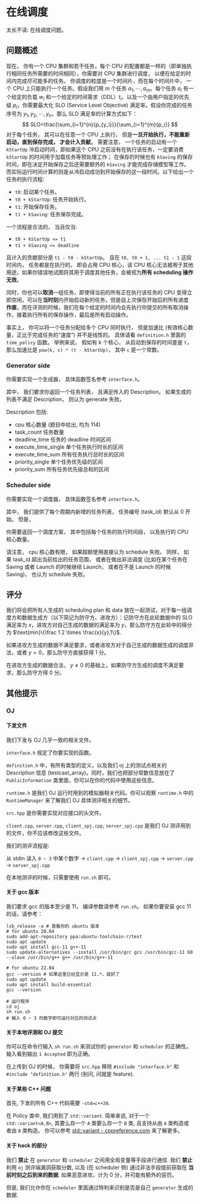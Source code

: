 # 在线调度

太长不读: 在线调度问题。

## 问题概述

现在， 你有一个 CPU 集群和若干任务，每个 CPU 的配置都是一样的（即单独执行相同任务所需要的时间相同），你需要对 CPU 集群进行调度， 以便在给定的时间内完成尽可能多的任务。 你调度的粒度是一个时间片，而在每个时间片中， 一个 CPU 上只能执行一个任务。假设我们用 $m$ 个任务 $a_1,\cdots,a_m$。每个任务 $a_i$ 有一个给定的负载 $w_i$ 和一个给定的时间需求（DDL）$t_i$，以及一个由用户指定的优先级 $p_i$，你需要最大化 SLO (Service Level Objective) 满足率。假设你完成的任务序号为 $y_1,y_2,\cdots,y_n$，那么 SLO 满足率的计算方式如下：
$$
SLO=\frac{\sum_{i=1}^{n}{p_{y_i}}}{\sum_{i=1}^{m}{p_i}}
$$
对于每个任务， 其可以在任意一个 CPU 上执行， 但是**一旦开始执行，不能重新启动，直到保存完成， 才会计入贡献**。 需要注意， 一个任务的启动有一个 `kStartUp` 冷启动时间，即如果这个 CPU 之前没有在执行该任务，一定要消费 `kStartUp` 的时间用于加载任务等预处理工作； 在保存的时候也有 `kSaving` 的保存时间，即在决定开始保存之后还需要额外的 `kSaving` 才能完成存储模型等工作。而实际运行时间计算的则是从冷启动成功到开始保存的这一段时间。以下给出一个任务的执行流程:

- `t0`: 启动某个任务。
- `t0 + kStartUp`: 任务开始执行。
- `t1`: 开始保存任务。
- `t1 + kSaving`: 任务保存完成。

一个流程是合法的， 当且仅当:

- `t0 + kStartUp <= t1`
- `t1 + kSaving <= deadline`

且计入的贡献部分是 `t1 - t0 - kStartUp`。 且在 `t0, t0 + 1, ... t1 - 1` 这段时间内， 任务都是在执行的， 即会占用 CPU 核心，该 CPU 核心无法被用于其他用途，如果你错误地试图将其用于调度其他任务，会被视为**所有 scheduling 操作无效**。

同时，你也可以**取消**一组任务，即使得当前的所有正在执行该任务的 CPU 变得立即空闲，可以在**当时刻**内开始启动新的任务，但是自上次保存开始后的所有进度 **作废**。而在评测的时候，我们在每个给定的时间内会先执行你提交的所有取消操作，接着执行所有的保存操作，最后是所有启动操作。

事实上， 你可以将一个任务分配给多个 CPU 同时执行， 但是加速比 (有效核心数量，正比于完成任务的“速度”) 并不是线性的。 具体请看 `definition.h` 里面的 `time_policy` 函数。 举例来说， 假如有 k 个核心， 从启动到保存的时间差是 `t`， 那么加速比是 `pow(k, c) * (t - kStartUp)`， 其中 `c` 是一个常数。

### Generator side

你需要实现一个生成器， 具体函数签名参考 `interface.h`。

其中， 我们要求你返回一个任务列表， 且满足传入的 Description。 如果生成的列表不满足 Description， 则认为 generate 失败。

Description 包括:

- cpu 核心数量 (题目中给出, 均为 114)
- task_count 任务数量
- deadline_time 任务的 deadline 时间区间
- execute_time_single 单个任务执行时长的区间
- execute_time_sum 所有任务执行总时长的区间
- priority_single 单个任务优先级的区间
- priority_sum 所有任务优先级总和的区间

### Scheduler side

你需要实现一个调度器， 具体函数签名参考 `interface.h`。

其中， 我们提供了每个周期内新增的任务列表， 任务编号 (task_id) 默认从 0 开始。 但是，

你需要返回一个调度方案， 其中包括每个任务的执行时间段， 以及执行的 CPU 核心数量。

请注意， cpu 核心数有限， 如果超额使用直接认为 schedule 失败。 同样， 如果 task_id 超出当前给出的任务范围， 或者在做出非法调度 (比如在某个任务在 Saving 或者 Launch 的时候继续 Launch， 或者在不是 Launch 的时候 Saving)， 也认为 schedule 失败。

## 评分

我们将会把所有人生成的 scheduling plan 和 data 放在一起测试，对于每一组调度方和数据生成方（以下简记为防守方、进攻方）：记防守方在此轮数据中的 SLO 满足率为 $x$，进攻方对自己生成的数据的满足率为 $y$，那么防守方在此轮中的得分为 $\text{min}\{\frac 1 2 \times \frac{x}{y},1\}$.

如果进攻方生成的数据不满足要求，或者进攻方对于自己生成的数据生成的调度非法，或者 $y = 0$，那么防守方直接获得 $1$ 分。

在进攻方生成的数据合法， $y \ne 0$ 的基础上，如果防守方生成的调度不满足要求，那么防守方得 $0$ 分。

## 其他提示

### OJ

#### 下发文件

我们下发与 OJ 几乎一致的相关文件。

`interface.h` 规定了你要实现的函数。

`definition.h` 中，有所有类型的定义，以及我们 oj 上的测试点相关的 Description 信息 (testcast_array)。同时，我们也把部分常数信息放在了 `PublicInformation` 类里面，你可以在你的代码中使用这些信息。

`runtime.h` 是我们 OJ 运行时用到的模拟器相关代码。你可以观察 `runtime.h` 中的 `RuntimeManager` 来了解我们 OJ 具体测评相关的细节。

`src.hpp` 是你需要实现对应接口的头文件。

`client.cpp`, `server.cpp`, `client_spj.cpp`, `server_spj.cpp` 是我们 OJ 测评用到的文件，你不应该修改这些文件。

我们的测评流程是:

从 stdin 读入 `0 ~ 3` 中某个数字 -> `client.cpp` -> `client_spj.cpp` -> `server.cpp` -> `server_spj.cpp`

在本地测评的时候，只需要使用 `run.sh` 即可。

#### 关于 gcc 版本

我们要求 gcc 的版本至少是 11， 编译参数请参考 `run.sh`。 如果你要安装 gcc 11 的话，请参考：

```shell
lsb_release -a # 查看你的 ubuntu 版本
# for ubuntu 20.04
sudo add-apt-repository ppa:ubuntu-toolchain-r/test
sudo apt update
sudo apt install gcc-11 g++-11
sudo update-alternatives --install /usr/bin/gcc gcc /usr/bin/gcc-11 60 --slave /usr/bin/g++ g++ /usr/bin/g++-11

# for ubuntu 22.04
gcc --version # 如果这里已经显示是 11.*，就好了
sudo apt update
sudo apt install build-essential
gcc --version

# 运行程序
cd oj
sh run.sh
# 输入 0 ~ 3 的数字即可运行对应的测试点
```

#### 关于本地评测和 OJ 提交

你可以在命令行输入 `sh run.sh` 来测试你的 `generator` 和 `scheduler` 的正确性。输入看到输出 `1 Accepted` 即为正确。

在上传到 OJ 的时候， 你需要将 `src.hpp` 移除 `#include "interface.h"` 和 `#include "definition.h"` 两行 (别问, 问就是 feature).

#### 关于某些 C++ 问题

首先, 下发的所有 C++ 代码需要 `-std=c++20`.

在 Policy 类中, 我们用到了 `std::variant`. 简单来说, 对于一个 `std::variant<A,B>`, 其要么存一个 `A` 类要么存一个 `B` 类, 且支持从由 `A` 类构造或者由 `B` 类构造。 你可以参考 [std::variant - cppreference.com](https://en.cppreference.com/w/cpp/utility/variant) 来了解更多。

#### 关于 hack 的部分

我们 **禁止** 在 `generator` 和 `scheduler` 之间用全局变量等手段进行通信. 我们 **禁止** 利用 `oj` 测评端漏洞获取分数, 以及 (在 scheduler 侧) 通过非法手段提前获取在 **当前时刻之后到来的数据**. 如果恶意进攻，计为 $0$ 分，并可能有额外的惩罚。

但是, 我们允许你在 `scheduler` 里面通过特判来识别是否是自己 `generator` 生成的数据.
